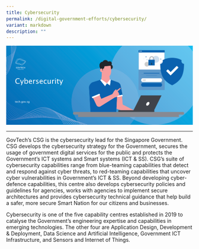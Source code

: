 ```yaml
---
title: Cybersecurity
permalink: /digital-government-efforts/cybersecurity/
variant: markdown
description: ""
---
```

![Cybersecurity](/images/digital-transformation/Cybersecurity-header-banner.png)

---

GovTech’s CSG is the cybersecurity lead for the Singapore Government. CSG develops the cybersecurity strategy for the Government, secures the usage of government digital services for the public and protects the Government’s ICT systems and Smart systems (ICT & SS). CSG’s suite of cybersecurity capabilities range from blue-teaming capabilities that detect and respond against cyber threats, to red-teaming capabilities that uncover cyber vulnerabilities in Government’s ICT & SS. Beyond developing cyber-defence capabilities, this centre also develops cybersecurity policies and guidelines for agencies, works with agencies to implement secure architectures and provides cybersecurity technical guidance that help build a safer, more secure Smart Nation for our citizens and businesses.

Cybersecurity is one of the five capability centres established in 2019 to catalyse the Government’s engineering expertise and capabilities in emerging technologies. The other four are Application Design, Development & Deployment, Data Science and Artificial Intelligence, Government ICT Infrastructure, and Sensors and Internet of Things.